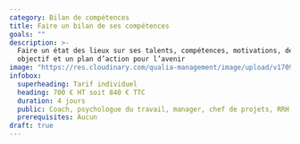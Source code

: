 ```yaml
---
category: Bilan de compétences
title: Faire un bilan de ses compétences
goals: ""
description: >-
  Faire un état des lieux sur ses talents, compétences, motivations, définir un
  objectif et un plan d’action pour l’avenir
image: "https://res.cloudinary.com/qualia-management/image/upload/v1709193921/flower_xtyxkp.jpg"
infobox:
  superheading: Tarif individuel
  heading: 700 € HT soit 840 € TTC
  duration: 4 jours
  public: Coach, psychologue du travail, manager, chef de projets, RRH, consultant
  prerequisites: Aucun
draft: true
---
```

